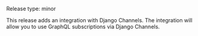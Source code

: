 Release type: minor

This release adds an integration with Django Channels. The integration will
allow you to use GraphQL subscriptions via Django Channels.

